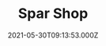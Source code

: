 ---
date: 2021-05-30T09:13:53.000Z
title: Spar Shop
latitude: 52.31792555912533
longitude: 1.272910655636555
url: http://www.spar.co.uk
category: checkin
---